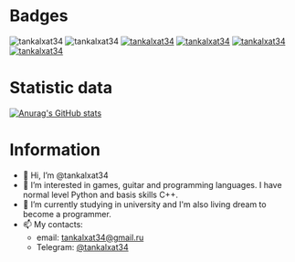 # Badges 
![tankalxat34](https://img.shields.io/badge/nickname-tankalxat34-880747?logo=mail.ru)
![tankalxat34](https://img.shields.io/badge/love%20language-python-880747?logo=github)
[![tankalxat34](https://img.shields.io/badge/email-tankalxat34@gmail.com-880747?logo=gmail)](mailto:tankalxat34@gmail.com?subject=From%20GitHub%20user)
[![tankalxat34](https://img.shields.io/badge/youtube-ταŋᶄắḽჯãṫ34-880747?logo=youtube)](https://www.youtube.com/channel/UCgkap-jXJR6cWj3S2VdBDkQ)
[![tankalxat34](https://img.shields.io/badge/vkontakte-@tankalxat34-880747?logo=vk)](https://www.vk.com/tankalxat34)
[![tankalxat34](https://img.shields.io/badge/discord-tankalxat34%20Official%20Community-880747?logo=discord)](https://discord.gg/9xnA6swyW7)

# Statistic data

[![Anurag's GitHub stats](https://github-readme-stats.vercel.app/api?username=tankalxat34)](https://github.com/tankalxat34)

# Information

- 👋 Hi, I’m @tankalxat34
- 👀 I’m interested in games, guitar and programming languages. I have normal level Python and basis skills C++.
- 🌱 I’m currently studying in university and I'm also living dream to become a programmer.
- 📫 My contacts: 
  - email: tankalxat34@gmail.ru
  - Telegram: [@tankalxat34](https://t.me/tankalxat34)

<!---
tankalxat34/tankalxat34 is a ✨ special ✨ repository because its `README.md` (this file) appears on your GitHub profile.
You can click the Preview link to take a look at your changes.

https://discord.gg/9xnA6swyW7
--->
